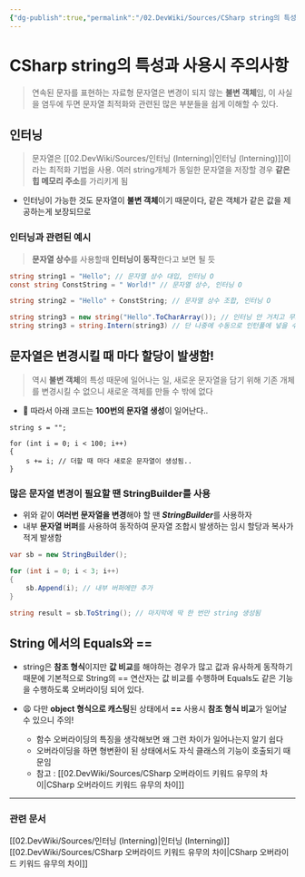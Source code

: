 ```yaml
---
{"dg-publish":true,"permalink":"/02.DevWiki/Sources/CSharp string의 특성과 사용시 주의사항/","noteIcon":"","created":"2024-10-24T10:59:36.000+09:00","updated":"2025-08-16T15:25:30.775+09:00"}
---
```


# CSharp string의 특성과 사용시 주의사항

> 연속된 문자를 표현하는 자료형
> 문자열은 변경이 되지 않는 **불변 객체**임, 이 사실을 염두에 두면 문자열 최적화와 관련된 많은 부분들을 쉽게 이해할 수 있다.
## 인터닝

> 문자열은 [[02.DevWiki/Sources/인터닝 (Interning)\|인터닝 (Interning)]]이라는 최적화 기법을 사용.
> 여러 string개체가 동일한 문자열을 저장할 경우 **같은 힙 메모리 주소**를 가리키게 됨

* 인터닝이 가능한 것도 문자열이 **불변 객체**이기 때문이다, 같은 객체가 같은 값을 제공하는게 보장되므로

### 인터닝과 관련된 예시

> **문자열 상수**를 사용할때 **인터닝이 동작**한다고 보면 될 듯

``` C#
string string1 = "Hello"; // 문자열 상수 대입, 인터닝 O
const string ConstString = " World!" // 문자열 상수, 인터닝 O

string string2 = "Hello" + ConstString; // 문자열 상수 조합, 인터닝 O

string string3 = new string("Hello".ToCharArray()); // 인터닝 안 거치고 무조건 생성됨..
string string3 = string.Intern(string3) // 단 나중에 수동으로 인턴풀에 넣을 수는 있다
```


## 문자열은 변경시킬 때 마다 할당이 발생함!

> 역시 **불변 객체**의 특성 때문에 일어나는 일, 새로운 문자열을 담기 위해 기존 개체를 변경시킬 수 없으니 새로운 객체를 만들 수 밖에 없다

* 🥹 따라서 아래 코드는 **100번의 문자열 생성**이 일어난다..
``` Csharp
string s = "";

for (int i = 0; i < 100; i++)
{
    s += i; // 더할 때 마다 새로운 문자열이 생성됨..
}
```

### 많은 문자열 변경이 필요할 땐 StringBuilder를 사용
* 위와 같이 **여러번 문자열을 변경**해야 할 땐 ***StringBuilder***를 사용하자
* 내부 **문자열 버퍼**를 사용하여 동작하여 문자열 조합시 발생하는 임시 할당과 복사가 적게 발생함

``` csharp
var sb = new StringBuilder();

for (int i = 0; i < 3; i++)
{
    sb.Append(i); // 내부 버퍼에만 추가
}

string result = sb.ToString(); // 마지막에 딱 한 번만 string 생성됨
```
## String 에서의 Equals와 ==

* string은 **참조 형식**이지만 **값 비교**를 해야하는 경우가 많고 값과 유사하게 동작하기 때문에 기본적으로 String의 == 연산자는 값 비교를 수행하며 Equals도 같은 기능을 수행하도록 오버라이딩 되어 있다. 

* 😩 다만 **object 형식으로 캐스팅**된 상태에서 **\==** 사용시 **참조 형식 비교**가 일어날 수 있으니 주의!
	* 함수 오버라이딩의 특징을 생각해보면 왜 그런 차이가 일어나는지 알기 쉽다
	* 오버라이딩을 하면 형변환이 된 상태에서도 자식 클래스의 기능이 호출되기 때문임
	* 참고 : [[02.DevWiki/Sources/CSharp 오버라이드 키워드 유무의 차이\|CSharp 오버라이드 키워드 유무의 차이]]

---
### 관련 문서
[[02.DevWiki/Sources/인터닝 (Interning)\|인터닝 (Interning)]]
[[02.DevWiki/Sources/CSharp 오버라이드 키워드 유무의 차이\|CSharp 오버라이드 키워드 유무의 차이]]